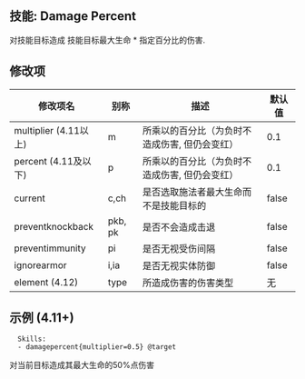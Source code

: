 技能: Damage Percent
--------------------------

对技能目标造成 技能目标最大生命 * 指定百分比的伤害.

修改项
----------

| 修改项名 | 别称    | 描述                                                                                                    | 默认值 |
|-----------|------------|----------------------------------------------------------------------------------------------------------------|---------------|
| multiplier (4.11以上)           | m | 所乘以的百分比（为负时不造成伤害, 但仍会变红）         | 0.1    |
| percent (4.11及以下)           | p | 所乘以的百分比（为负时不造成伤害, 但仍会变红）         | 0.1    |
| current          | c,ch    | 是否选取施法者最大生命而不是技能目标的 | false   |
| preventknockback | pkb, pk | 是否不会造成击退   | false   |
| preventimmunity  | pi      | 是否无视受伤间隔   | false   |
| ignorearmor      | i,ia    | 是否无视实体防御 | false   |
| element (4.12) | type | 所造成伤害的伤害类型 | 无 |

示例 (4.11+)
--------

      Skills:
      - damagepercent{multiplier=0.5} @target

对当前目标造成其最大生命的50%点伤害